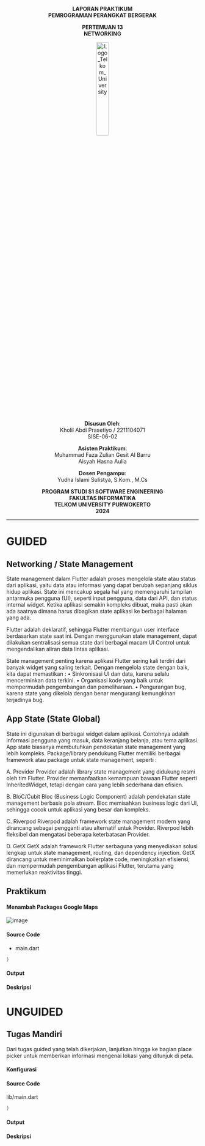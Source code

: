 <div align="center">

**LAPORAN PRAKTIKUM**  
**PEMROGRAMAN PERANGKAT BERGERAK**

**PERTEMUAN 13**  
**NETWORKING**


<img src="https://github.com/user-attachments/assets/8ffbc3d9-1f18-4a72-8723-692ba5757f0c" alt="Logo_Telkom_University" width="25%">


**Disusun Oleh**:  
Kholil Abdi Prasetiyo / 2211104071  
SISE-06-02

**Asisten Praktikum**:  
Muhammad Faza Zulian Gesit Al Barru  
Aisyah Hasna Aulia

**Dosen Pengampu**:  
Yudha Islami Sulistya, S.Kom., M.Cs

**PROGRAM STUDI S1 SOFTWARE ENGINEERING**  
**FAKULTAS INFORMATIKA**  
**TELKOM UNIVERSITY PURWOKERTO**  
**2024**
</div>

---
# GUIDED

## Networking / State Management
State management dalam Flutter adalah proses mengelola state atau status dari aplikasi, yaitu data atau informasi yang dapat berubah sepanjang siklus hidup aplikasi. State ini mencakup segala hal yang memengaruhi tampilan antarmuka pengguna (UI), seperti input pengguna, data dari API, dan status internal widget. Ketika aplikasi semakin kompleks dibuat, maka pasti akan ada saatnya dimana harus dibagikan state aplikasi ke berbagai halaman yang ada.

Flutter adalah deklaratif, sehingga Flutter membangun user interface berdasarkan state saat ini. Dengan menggunakan state management, dapat dilakukan sentralisasi semua state dari berbagai macam UI Control untuk mengendalikan aliran data lintas aplikasi.

State management penting karena aplikasi Flutter sering kali terdiri dari banyak widget yang saling terkait. Dengan mengelola state dengan baik, kita dapat memastikan :
• Sinkronisasi UI dan data, karena selalu mencerminkan data terkini.
• Organisasi kode yang baik untuk mempermudah pengembangan dan pemeliharaan.
• Pengurangan bug, karena state yang dikelola dengan benar mengurangi kemungkinan
terjadinya bug.

## App State (State Global)
State ini digunakan di berbagai widget dalam aplikasi. Contohnya adalah informasi pengguna yang masuk, data keranjang belanja, atau tema aplikasi. App state biasanya membutuhkan pendekatan state management yang lebih kompleks. Package/library pendukung Flutter memiliki berbagai framework atau package untuk state management, seperti :

A. Provider
Provider adalah library state management yang didukung resmi oleh tim Flutter. Provider memanfaatkan kemampuan bawaan Flutter seperti InheritedWidget, tetapi dengan cara yang lebih sederhana dan efisien.

B. BloC/Cubit
Bloc (Business Logic Component) adalah pendekatan state management berbasis pola stream. Bloc memisahkan business logic dari UI, sehingga cocok untuk aplikasi yang besar dan kompleks.

C. Riverpod
Riverpod adalah framework state management modern yang dirancang sebagai pengganti atau alternatif untuk Provider. Riverpod lebih fleksibel dan mengatasi beberapa keterbatasan Provider.

D. GetX
GetX adalah framework Flutter serbaguna yang menyediakan solusi lengkap untuk state management, routing, dan dependency injection. GetX dirancang untuk meminimalkan boilerplate code, meningkatkan efisiensi, dan mempermudah pengembangan aplikasi Flutter, terutama yang memerlukan reaktivitas tinggi.

## Praktikum

#### Menambah Packages Google Maps
![image](https://github.com/user-attachments/assets/1791077c-30da-4b9a-b287-4cfaa919aa07)

#### Source Code

- main.dart
```dart
}
```

#### Output


#### Deskripsi

# UNGUIDED

## Tugas Mandiri
Dari tugas guided yang telah dikerjakan, lanjutkan hingga ke bagian place picker untuk
memberikan informasi mengenai lokasi yang ditunjuk di peta.

#### Konfigurasi

#### Source Code
lib/main.dart
```dart
}
```

#### Output

#### Deskripsi
